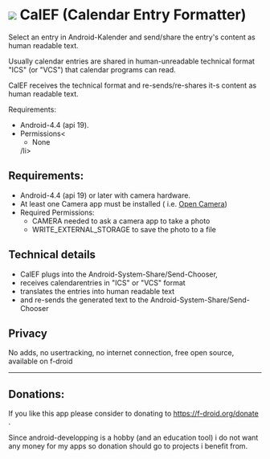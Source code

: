 # ![](https://github.com/k3b/calef/raw/master/app/src/main/res/drawable/calef.png) CalEF (Calendar Entry Formatter)

Select an entry in Android-Kalender and send/share the entry's content as human readable text.

Usually calendar entries are shared in human-unreadable technical format "ICS" (or "VCS") that
calendar programs can read.

CalEF receives the technical format and re-sends/re-shares it-s content as human readable text.

Requirements:

<ul>
<li>Android-4.4 (api 19).</li>
<li>Permissions<<ul>
     <li>None</li>
     </ul>
/li>
</ul>

## Requirements:

* Android-4.4 (api 19) or later with camera hardware.
* At least one Camera app must be installed (
  i.e. [Open Camera](https://f-droid.org/en/packages/net.sourceforge.opencamera))
* Required Permissions:
  * CAMERA needed to ask a camera app to take a photo
  * WRITE_EXTERNAL_STORAGE to save the photo to a file

## Technical details

* CalEF plugs into the Android-System-Share/Send-Chooser,
* receives calendarentries in "ICS" or "VCS" format
* translates the entries into human readable text
* and re-sends the generated text to the Android-System-Share/Send-Chooser

## Privacy

No adds, no usertracking, no internet connection, free open source, available on f-droid


-----

## Donations:

If you like this app please consider to donating to https://f-droid.org/donate .

Since android-developping is a hobby (and an education tool) i do not want any money for my apps so
donation should go to projects i benefit from.

